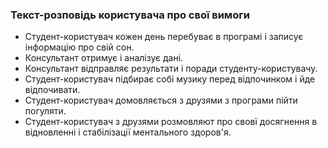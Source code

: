 ### Текст-розповідь користувача про свої вимоги
- Студент-користувач кожен день перебуває в програмі і записує інформацію про свій сон.
- Консультант отримує і аналізує дані.
- Консультант відправляє результати і поради студенту-користувачу.
- Студент-користувач підбирає собі музику перед відпочинком і йде відпочивати.
- Студент-користувач домовляється з друзями з програми пійти погуляти.
- Студент-користувач з друзями розмовляют про свовї досягнення в відновленні і стабілізації ментального здоров'я.
